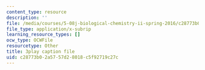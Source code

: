 ```yaml
---
content_type: resource
description: ''
file: /media/courses/5-08j-biological-chemistry-ii-spring-2016/c28773b02a5757d28018c5f92719c27c_0mdGZG9DDJY.vtt
file_type: application/x-subrip
learning_resource_types: []
ocw_type: OCWFile
resourcetype: Other
title: 3play caption file
uid: c28773b0-2a57-57d2-8018-c5f92719c27c
---
```

